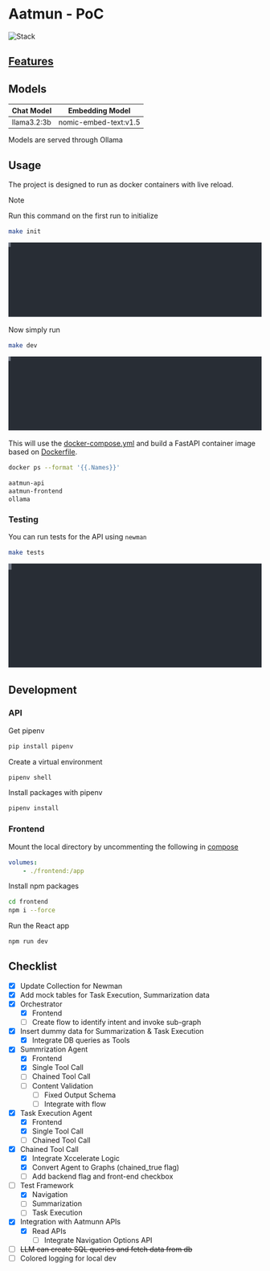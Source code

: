 # Aatmun - PoC

![Stack](https://skillicons.dev/icons?i=ubuntu,bash,py)

## [Features](./static/docs/Endpoints.md)


## Models

| Chat Model  | Embedding Model       |
|-------------|-----------------------|
| llama3.2:3b | nomic-embed-text:v1.5 |

Models are served through Ollama 

## Usage

The project is designed to run as docker containers with live reload.

> [!NOTE]
> Run this command on the first run to initialize


```bash
make init
```

![Init command](./static/images/init.svg)


Now simply run

```bash
make dev
```

![Dev command](./static/images/dev.svg)


This will use the [docker-compose.yml](./docker-compose.yml) and build a FastAPI container image based on [Dockerfile](./Dockerfile).

```bash
docker ps --format '{{.Names}}'
```

```
aatmun-api
aatmun-frontend
ollama
```

### Testing

You can run tests for the API using `newman`

```bash
make tests
```

![Test command](./static/images/test.svg)


## Development

### API

Get pipenv

```bash
pip install pipenv
```

Create a virtual environment

```bash
pipenv shell
```

Install packages with pipenv

```bash
pipenv install
```

### Frontend
Mount the local directory by uncommenting the following in [compose](./docker-compose.yml)

```yml
volumes:
    - ./frontend:/app
```

Install npm packages

```bash
cd frontend 
npm i --force
```

Run the React app

```bash
npm run dev
```

## Checklist
- [x] Update Collection for Newman
- [x] Add mock tables for Task Execution, Summarization data
- [x] Orchestrator
    - [x] Frontend
    - [ ] Create flow to identify intent and invoke sub-graph
- [x] Insert dummy data for Summarization & Task Execution
    - [x] Integrate DB queries as Tools
- [x] Summrization Agent
    - [x] Frontend
    - [x] Single Tool Call
    - [ ] Chained Tool Call
    - [ ] Content Validation
        - [ ] Fixed Output Schema
        - [ ] Integrate with flow
- [x] Task Execution Agent
    - [x] Frontend
    - [x] Single Tool Call
    - [ ] Chained Tool Call
- [x] Chained Tool Call
    - [x] Integrate Xccelerate Logic
    - [x] Convert Agent to Graphs (chained_true flag)
    - [ ] Add backend flag and front-end checkbox 
- [ ] Test Framework
    - [x] Navigation
    - [ ] Summarization
    - [ ] Task Execution
- [x] Integration with Aatmunn APIs
    - [x] Read APIs
        - [ ] Integrate Navigation Options API
- [ ] ~~LLM can create SQL queries and fetch data from db~~
- [ ] Colored logging for local dev

